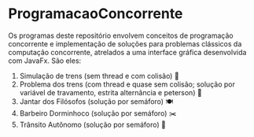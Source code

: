 # ProgramacaoConcorrente
Os programas deste repositório envolvem conceitos de programação concorrente e implementação de soluções para problemas clássicos da computação concorrente, atrelados a uma interface gráfica desenvolvida com JavaFx. 
São eles:
1. Simulação de trens (sem thread e com colisão) 🚂
2. Problema dos trens (com thread e quase sem colisão; solução por variável de travamento, estrita alternância e peterson) 🚆
3. Jantar dos Filósofos (solução por semáforo) 🍽️
4. Barbeiro Dorminhoco (solução por semáforo) ✂️
5. Trânsito Autônomo (solução por semáforo) 🚥
